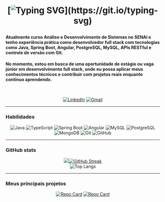 <h1 align="center">
  
[![Typing SVG](https://readme-typing-svg.demolab.com?font=Fira+Code&weight=500&size=25&duration=1500&pause=1000&color=FFFFFF&background=6AF9FF00&vCenter=true&width=435&lines=Ol%C3%A1!%F0%9F%91%8B;Eu+sou+o+André+Lucas!)](https://git.io/typing-svg)

</h1>

#### Atualmente curso Análise e Desenvolvimento de Sistemas no SENAI e tenho experiência prática como desenvolvedor full stack com tecnologias como Java, Spring Boot, Angular, PostgreSQL, MySQL, APIs RESTful e controle de versão com Git. 
#### No momento, estou em busca de uma oportunidade de estágio ou vaga júnior em desenvolvimento full stack, onde eu possa aplicar meus conhecimentos técnicos e contribuir com projetos reais enquanto continuo aprendendo.
<br>

<div align="center">

[![LinkedIn](https://img.shields.io/badge/LinkedIn-0077B5?style=for-the-badge&logo=linkedin&logoColor=white)](https://www.linkedin.com/in/andré-lucas-ferreira/)
[![Gmail](https://img.shields.io/badge/Gmail-red?style=for-the-badge&logo=gmail&logoColor=FFF)](mailto:andrelucasferreira3103@gmail.com)

</div>

---

### Habilidades

<div align="center">
  
![Java](https://img.shields.io/badge/Java-white?style=for-the-badge&logo=java&logoColor=000000)
![TypeScript](https://img.shields.io/badge/TypeScript-white?style=for-the-badge&logo=typescript&logoColor=black)
![Spring Boot](https://img.shields.io/badge/Spring_Boot-white?style=for-the-badge&logo=spring&logoColor=black)
![Angular](https://img.shields.io/badge/Angular-white?style=for-the-badge&logo=angular&logoColor=black)
![MySQL](https://img.shields.io/badge/MySQL-white?style=for-the-badge&logo=mysql&logoColor=black)
![PostgreSQL](https://img.shields.io/badge/PostgreSQL-white?style=for-the-badge&logo=postgresql&logoColor=black)
![MongoDB](https://img.shields.io/badge/MongoDB-white?style=for-the-badge&logo=mongodb&logoColor=black)
![Git](https://img.shields.io/badge/Git-white?style=for-the-badge&logo=git&logoColor=black)
![GitHub](https://img.shields.io/badge/GitHub-white?style=for-the-badge&logo=github&logoColor=black)

</div>

---

### GitHub stats

<div align="center">
  
<img src="https://github-readme-stats.vercel.app/api?username=AndreLucas0&show_icons=true&theme=github_dark&hide_border=true&title_color=FFFFFF&icon_color=FFFFFF&text_color=ffffff" />[![GitHub Streak](https://github-readme-streak-stats-eight.vercel.app/?user=AndreLucas0&theme=github_dark&background=000&hide_border=true&ring=FFFFFF&stroke=FFFFFF&fire=FFFFFF&dates=FFF)](...) <br>![Top Langs](https://github-readme-stats.vercel.app/api/top-langs/?username=AndreLucas0&layout=compact&bg_color=000&hide_border=true&title_color=FFFFFF&text_color=FFF)

</div>

---

### Meus principais projetos

<div align="center">
  
[![Repo Card](https://github-readme-stats.vercel.app/api/pin/?username=AndreLucas0&repo=bankaccount-project-oop&bg_color=000&border_color=FFFFFF&show_icons=true&icon_color=FFFFFF&title_color=FFFFFF&text_color=FFFFFF)](https://github.com/AndreLucas0/bankaccount-project-oop) [![Repo Card](https://github-readme-stats.vercel.app/api/pin/?username=AndreLucas0&repo=CRUD-product&bg_color=000&border_color=FFFFFF&show_icons=true&icon_color=FFFFFF&title_color=FFFFFF&text_color=FFF)](https://github.com/AndreLucas0/CRUD-product/tree/main)

</div>
